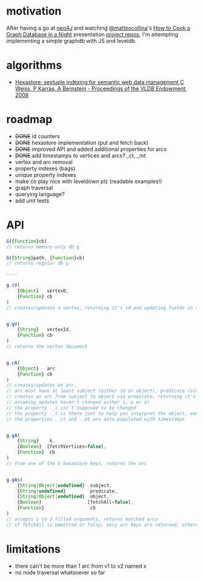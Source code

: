 # motivation

After having a go at [neo4J](http://www.neo4j.org/) and watching
[@matteocollina](https://twitter.com/@matteocollina)'s
[How to Cook a Graph Database in a Night](http://nodejsconfit.levelgraph.io/) presentation
[project repos](https://github.com/mcollina/levelgraph),
I'm attempting implementing a simple graphdb with JS and leveldb.


# algorithms

* [Hexastore: sextuple indexing for semantic web data management C Weiss, P Karras, A Bernstein - Proceedings of the VLDB Endowment, 2008](http://www.vldb.org/pvldb/1/1453965.pdf)


# roadmap

* ~~DONE~~ id counters 
* ~~DONE~~ hexastore implementation (put and fetch back)
* ~~DONE~~ improved API and added additional properties for arcs
* ~~DONE~~ add timestamps to vertices and arcs? _ct, _mt
* vertex and arc removal
* property indexes (bags)
* unique property indexes
* make co play nice with leveldown plz (readable examples!)
* graph traversal
* querying language?
* add unit tests


# API

```javascript
G({Function}cb)
// returns memory-only db g

G({String}path, {Function}cb)
// returns regular db g

----

g.cV(
    {Object}   vertexO,
    {Function} cb
)
// creates/updates a vertex, returning it's id and updating fields in the given object


g.gV(
    {String}   vertexId,
    {Function} cb
)
// returns the vertex document


g.cA(
    {Object}   arc
    {Function} cb
)
// creates/updates an arc.
// arc must have at least subject (either id or object), predicate (string) and object (either id or object)
// creates an arc from subject to object via predicate, returning it's id and updating fields in the give object
// assuming updates haven't changed either s, p or o!
// the property ._i isn't supposed to be changed
// the property ._t is there just to help you interpret the object, won't be persisted
// the properties ._ct and ._mt are auto-populated with timestamps


g.gA(
    {String}    k,
    {Boolean}  [fetchVertices=false],
    {Function}  cb
)
// from one of the 6 hexastore keys, returns the arc


g.gAs(
    {String|Object|undefined}  subject,
    {String|undefined}         predicate,
    {String|Object|undefined}  object,
    {Boolean}                 [fetchAll=false],
    {Function}                 cb
)
// accepts 1 to 3 filled arguments, returns matched arcs
// if fetchAll is ommitted or falsy, oncy arc keys are returned, otherwise their objects and vertices are filled
```


# limitations

* there can't be more than 1 arc from v1 to v2 named x
* no node traversal whatsoever so far
